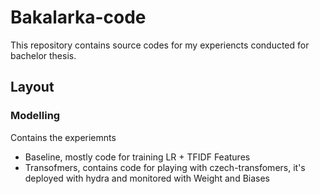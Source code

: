 # Bakalarka-code
This repository contains source codes for my experiencts conducted for bachelor thesis.

## Layout

### Modelling
Contains the experiemnts
- Baseline, mostly code for training LR + TFIDF Features
- Transofmers, contains code for playing with czech-transfomers, it's deployed with hydra and monitored with Weight and Biases


